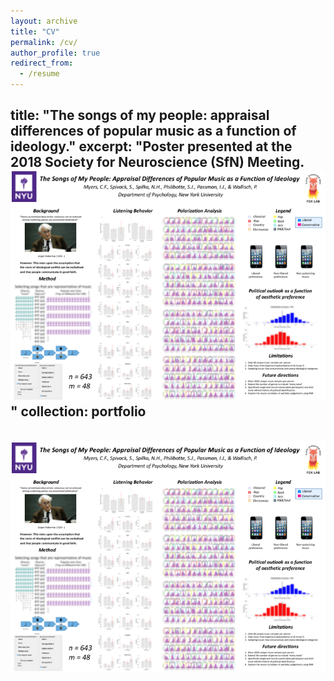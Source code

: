```yaml
---
layout: archive
title: "CV"
permalink: /cv/
author_profile: true
redirect_from:
  - /resume
---
```


title: "The songs of my people: appraisal differences of popular music as a function of ideology."
excerpt: "Poster presented at the 2018 Society for Neuroscience (SfN) Meeting. <br/><img src='/images/songsofpeople.png'>"
collection: portfolio
---

<br/><img src='/images/songsofpeople.png'>

